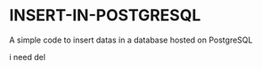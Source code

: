 # INSERT-IN-POSTGRESQL

A simple code to insert datas in a database hosted on PostgreSQL

i need del
